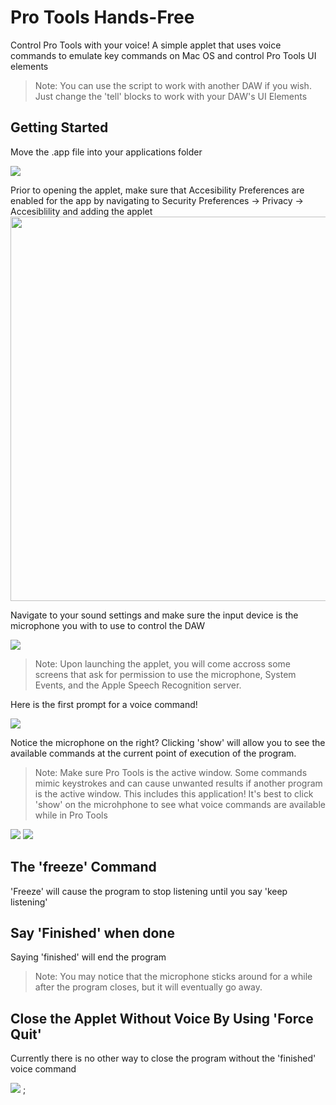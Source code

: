 # Pro Tools Hands-Free
Control Pro Tools with your voice! A simple applet that uses voice commands to emulate key commands on Mac OS and control Pro Tools UI elements 

> Note: You can use the script to work with another DAW if you wish. Just change the 'tell' blocks to work with your DAW's UI Elements

## Getting Started
Move the .app file into your applications folder

<img src="https://scontent.fyvr3-1.fna.fbcdn.net/v/t1.15752-9/94209751_590756851527741_5922213031588134912_n.png?_nc_cat=108&_nc_sid=b96e70&_nc_oc=AQm7jiqHa9XMq5tLGd5RKl7lYLTb7X6G7RJRXHhvLNDG5w_iwkdKlwtv9o7SIFB32y8ar1ONaJQhMCoOJD3o_bpO&_nc_ht=scontent.fyvr3-1.fna&oh=0e685bb9a97b5952e4e5b44e5d9e43bc&oe=5EC840BF">

Prior to opening the applet, make sure that Accesibility Preferences are enabled for the app by navigating to Security Preferences -> Privacy -> Accesiblility and adding the applet 
<img src="https://scontent.fyvr3-1.fna.fbcdn.net/v/t1.15752-9/94640045_524816988403467_5981476231583891456_n.png?_nc_cat=109&_nc_sid=b96e70&_nc_oc=AQmBQsG3YN0J3uLNkDfymfLPq1XjCNbx948fgpk6482S6nEyQ3S63eJenntCJZFZvsYpCzfAx9cTG-9QYDFpUKuF&_nc_ht=scontent.fyvr3-1.fna&oh=abca29d9abfff2e8ac8077efa1bd2047&oe=5EC8AC02" width=615>

Navigate to your sound settings and make sure the input device is the microphone you with to use to control the DAW

<img src="https://scontent.fyvr3-1.fna.fbcdn.net/v/t1.15752-0/p480x480/94706900_235887930956202_4026900794870595584_n.png?_nc_cat=103&_nc_sid=b96e70&_nc_oc=AQlYlKasVcP7f2ZJiYdmabbDvIA2zqJUsbhivBtuj7XVEdm8Dvthxjc50n6ZX5s4jH2Z4ghGzzIEf-YJzvyD2BnP&_nc_ht=scontent.fyvr3-1.fna&oh=eb95a78dd22c26ff50ae2f3243e6ef18&oe=5EC72292">

> Note: Upon launching the applet, you will come accross some screens that ask for permission to use the microphone, System Events, and the Apple Speech Recognition server.

Here is the first prompt for a voice command!

<img src="https://scontent.fyvr3-1.fna.fbcdn.net/v/t1.15752-9/94231910_695264651223697_8449256009121136640_n.png?_nc_cat=105&_nc_sid=b96e70&_nc_oc=AQm6XDRgaQXJxKABAvALePCx0ox4NhsM9XE-JKibkgAEq0CLdTMJt_2xIhaTa34FD5Lx9-v16Q8_bqZ1UWqwbkKU&_nc_ht=scontent.fyvr3-1.fna&oh=ac4cf09b81f5508872be88618a7db61a&oe=5EC6FFC0">

Notice the microphone on the right? Clicking 'show' will allow you to see the available commands at the current point of execution of the program.

> Note: Make sure Pro Tools is the active window. Some commands mimic keystrokes and can cause unwanted results if another program is the active window. This includes this application! It's best to click 'show' on the microhphone to see what voice commands are available while in Pro Tools

<img src="https://scontent.fyvr3-1.fna.fbcdn.net/v/t1.15752-9/94203538_283576145969420_2015646182285508608_n.png?_nc_cat=107&_nc_sid=b96e70&_nc_oc=AQmEXYDMQqmM_8dbW4hLyafA3sNXZyMVOPz_9aOCM1-wMnBdBjjpdXfRBuYr4bJep0QLX5GP42TwcLPCPJR1on_D&_nc_ht=scontent.fyvr3-1.fna&oh=cb548f92aa7f83c73e2171ed06d019bf&oe=5EC7B005">
<img src="https://scontent.fyvr3-1.fna.fbcdn.net/v/t1.15752-9/93844878_235661734215424_4557412299119263744_n.png?_nc_cat=106&_nc_sid=b96e70&_nc_oc=AQlTc-5E-KrWyck2oF5lLBG9VNkMbrTpzUHltKf3_2882K0v0-6Fiikr3mQGKcn1ClGhUDaq6GyDxQ_MEZIQ7x--&_nc_ht=scontent.fyvr3-1.fna&oh=00b783ffaae76fd84a8fd4bf8ec78878&oe=5EC98E96">

## The 'freeze' Command
'Freeze' will cause the program to stop listening until you say 'keep listening'

## Say 'Finished' when done
Saying 'finished' will end the program

> Note: You may notice that the microphone sticks around for a while after the program closes, but it will eventually go away.  

## Close the Applet Without Voice By Using 'Force Quit'

Currently there is no other way to close the program without the 'finished' voice command

<img src="https://scontent.fyvr3-1.fna.fbcdn.net/v/t1.15752-9/94190615_238233577292288_2730490617657294848_n.png?_nc_cat=106&_nc_sid=b96e70&_nc_oc=AQl9dr8fQmDk2-PodyMnxXS0TICF_0Gtl9csBmAheZy-riKa3V6oqxk2kcAdZgX6E2u3_Q5X3cDQLVqTzXEPsPLq&_nc_ht=scontent.fyvr3-1.fna&oh=644c43c70548658fe5f25a0d116cdea6&oe=5EC8C3B0">
;
